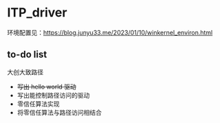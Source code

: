 # ITP_driver
环境配置见：https://blog.junyu33.me/2023/01/10/winkernel_environ.html

## to-do list
大创大致路径
- ~~写出 hello world 驱动~~
- 写出能控制路径访问的驱动
- 零信任算法实现
- 将零信任算法与路径访问相结合
